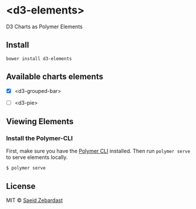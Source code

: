 # \<d3-elements\>

D3 Charts as Polymer Elements

## Install
```
bower install d3-elements
```

## Available charts elements
* [x] &lt;d3-grouped-bar&gt;
* [ ] &lt;d3-pie&gt;


## Viewing Elements

### Install the Polymer-CLI

First, make sure you have the [Polymer CLI](https://www.npmjs.com/package/polymer-cli) installed. Then run `polymer serve` to serve elements locally.

```
$ polymer serve
```

## License

MIT © [Saeid Zebardast](http://zebardast.com)
